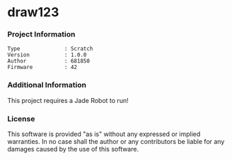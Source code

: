 draw123
================



### Project Information
```
Type              : Scratch
Version           : 1.0.0
Author            : 681850
Firmware          : 42
```

### Additional Information
This project requires a Jade Robot to run!

### License
This software is provided "as is" without any expressed or implied warranties.  In no case shall the author or any contributors be liable for any damages caused by the use of this software.

